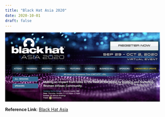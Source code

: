 ```yaml
---
title: "Black Hat Asia 2020"
date: 2020-10-01
draft: false
---
```


![blackhat2020](/images/blackhatasia2020.png)



**Reference Link**: [Black Hat Asia](https://www.blackhat.com/asia-20/briefings/schedule/index.html#making-an-impact-from-india-to-the-rest-of-the-world-by-building-and-nurturing-women-infosec-community-18483)









